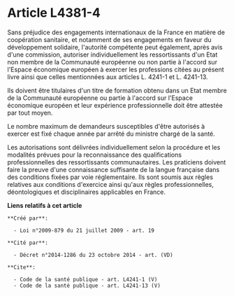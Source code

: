 # Article L4381-4

Sans préjudice des engagements internationaux de la France en matière de coopération sanitaire, et notamment de ses
engagements en faveur du développement solidaire, l'autorité compétente peut également, après avis d'une commission,
autoriser individuellement les ressortissants d'un Etat non membre de la Communauté européenne ou non partie à l'accord sur
l'Espace économique européen à exercer les professions citées au présent livre ainsi que celles mentionnées aux articles L.
4241-1 et L. 4241-13. 

Ils doivent être titulaires d'un titre de formation obtenu dans un Etat membre de la Communauté européenne ou partie à
l'accord sur l'Espace économique européen et leur expérience professionnelle doit être attestée par tout moyen. 

Le nombre maximum de demandeurs susceptibles d'être autorisés à exercer est fixé chaque année par arrêté du ministre chargé
de la santé. 

Les autorisations sont délivrées individuellement selon la procédure et les modalités prévues pour la reconnaissance des
qualifications professionnelles des ressortissants communautaires. Les praticiens doivent faire la preuve d'une connaissance
suffisante de la langue française dans des conditions fixées par voie réglementaire. Ils sont soumis aux règles relatives aux
conditions d'exercice ainsi qu'aux règles professionnelles, déontologiques et disciplinaires applicables en France.

**Liens relatifs à cet article**

	**Créé par**:

	  - Loi n°2009-879 du 21 juillet 2009 - art. 19

	**Cité par**:

	  - Décret n°2014-1286 du 23 octobre 2014 - art. (VD)

	**Cite**:

	  - Code de la santé publique - art. L4241-1 (V)
	  - Code de la santé publique - art. L4241-13 (V)
